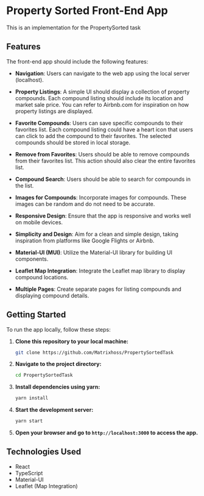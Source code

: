 # Property Sorted Front-End App 

This is an implementation for the PropertySorted task

## Features

The front-end app should include the following features:

- **Navigation**: Users can navigate to the web app using the local server (localhost).

- **Property Listings**: A simple UI should display a collection of property compounds. Each compound listing should include its location and market sale price. You can refer to Airbnb.com for inspiration on how property listings are displayed.

- **Favorite Compounds**: Users can save specific compounds to their favorites list. Each compound listing could have a heart icon that users can click to add the compound to their favorites. The selected compounds should be stored in local storage.

- **Remove from Favorites**: Users should be able to remove compounds from their favorites list. This action should also clear the entire favorites list.

- **Compound Search**: Users should be able to search for compounds in the list.

- **Images for Compounds**: Incorporate images for compounds. These images can be random and do not need to be accurate.

- **Responsive Design**: Ensure that the app is responsive and works well on mobile devices.

- **Simplicity and Design**: Aim for a clean and simple design, taking inspiration from platforms like Google Flights or Airbnb.

- **Material-UI (MUI)**: Utilize the Material-UI library for building UI components.

- **Leaflet Map Integration**: Integrate the Leaflet map library to display compound locations.

- **Multiple Pages**: Create separate pages for listing compounds and displaying compound details.

## Getting Started

To run the app locally, follow these steps:

1. **Clone this repository to your local machine:**

    ```bash
    git clone https://github.com/Matrixhoss/PropertySortedTask
    ```

2. **Navigate to the project directory:**

    ```bash
    cd PropertySortedTask
    ```

3. **Install dependencies using yarn:**

    ```bash
    yarn install
    ```

4. **Start the development server:**

    ```bash
    yarn start
    ```

5. **Open your browser and go to `http://localhost:3000` to access the app.**

## Technologies Used

- React
- TypeScript 
- Material-UI 
- Leaflet (Map Integration)


